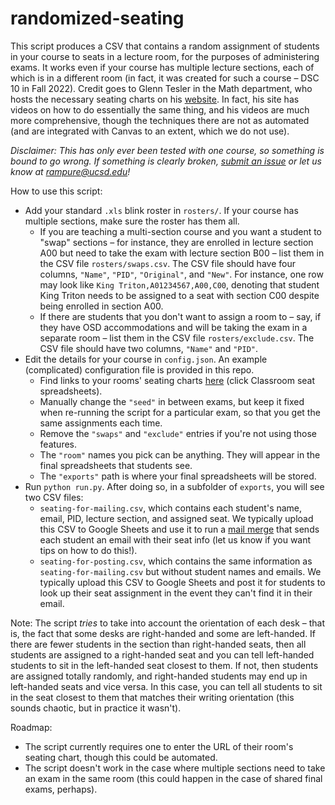 # randomized-seating

This script produces a CSV that contains a random assignment of students in your course to seats in a lecture room, for the purposes of administering exams. It works even if your course has multiple lecture sections, each of which is in a different room (in fact, it was created for such a course – DSC 10 in Fall 2022). Credit goes to Glenn Tesler in the Math department, who hosts the necessary seating charts on his [website](https://mathweb.ucsd.edu/~gptesler/assigningseats.html). In fact, his site has videos on how to do essentially the same thing, and his videos are much more comprehensive, though the techniques there are not as automated (and are integrated with Canvas to an extent, which we do not use). 

_Disclaimer: This has only ever been tested with one course, so something is bound to go wrong. If something is clearly broken, [submit an issue](https://github.com/dsc-courses/randomized-seating/issues) or let us know at rampure@ucsd.edu!_

How to use this script:
- Add your standard `.xls` blink roster in `rosters/`. If your course has multiple sections, make sure the roster has them all.
    - If you are teaching a multi-section course and you want a student to "swap" sections – for instance, they are enrolled in lecture section A00 but need to take the exam with lecture section B00 – list them in the CSV file `rosters/swaps.csv`. The CSV file should have four columns, `"Name"`, `"PID"`, `"Original"`, and `"New"`. For instance, one row may look like `King Triton,A01234567,A00,C00`, denoting that student King Triton needs to be assigned to a seat with section C00 despite being enrolled in section A00.
    - If there are students that you don't want to assign a room to – say, if they have OSD accommodations and will be taking the exam in a separate room – list them in the CSV file `rosters/exclude.csv`. The CSV file should have two columns, `"Name"` and `"PID"`.
- Edit the details for your course in `config.json`. An example (complicated) configuration file is provided in this repo.
    - Find links to your rooms' seating charts [here](https://mathweb.ucsd.edu/~gptesler/assigningseats.html) (click Classroom seat spreadsheets).
    - Manually change the `"seed"` in between exams, but keep it fixed when re-running the script for a particular exam, so that you get the same assignments each time.
    - Remove the `"swaps"` and `"exclude"` entries if you're not using those features.
    - The `"room"` names you pick can be anything. They will appear in the final spreadsheets that students see.
    - The `"exports"` path is where your final spreadsheets will be stored.
- Run `python run.py`. After doing so, in a subfolder of `exports`, you will see two CSV files:
    - `seating-for-mailing.csv`, which contains each student's name, email, PID, lecture section, and assigned seat. We typically upload this CSV to Google Sheets and use it to run a [mail merge](https://yamm.com) that sends each student an email with their seat info (let us know if you want tips on how to do this!).
    - `seating-for-posting.csv`, which contains the same information as `seating-for-mailing.csv` but without student names and emails. We typically upload this CSV to Google Sheets and post it for students to look up their seat assignment in the event they can't find it in their email.

Note: The script _tries_ to take into account the orientation of each desk – that is, the fact that some desks are right-handed and some are left-handed. If there are fewer students in the section than right-handed seats, then all students are assigned to a right-handed seat and you can tell left-handed students to sit in the left-handed seat closest to them. If not, then students are assigned totally randomly, and right-handed students may end up in left-handed seats and vice versa. In this case, you can tell all students to sit in the seat closest to them that matches their writing orientation (this sounds chaotic, but in practice it wasn't).

Roadmap:
- The script currently requires one to enter the URL of their room's seating chart, though this could be automated.
- The script doesn't work in the case where multiple sections need to take an exam in the same room (this could happen in the case of shared final exams, perhaps).
